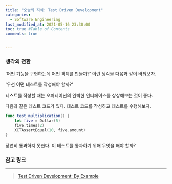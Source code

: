 ```yaml
---
title: "오늘의 지식: Test Driven Development"
categories: 
  - Software Engineering
last_modified_at: 2021-05-16 23:30:00
toc: true #Table of Contents
comments: true


---
```


### 생각의 전환

'어떤 기능을 구현하는데 어떤 객체를 만들까?' 이런 생각을 다음과 같이 바꿔보자.

'우선 어떤 테스트를 작성해야 할까?'

테스트를 작성할 때는 오퍼레이션의 완벽한 인터페이스를 상상해보는 것이 좋다.

다음과 같은 테스트 코드가 있다. 테스트 코드를 작성하고 테스트를 수행해보자.

```swift
func test_multiplication() {
    let five = Dollar(5)
    five.times(2)
    XCTAssertEqual(10, five.amount)
}
```

당연히 통과하지 못한다. 이 테스트를 통과하기 위해 무엇을 해야 할까?

### 참고 링크

---

> [Test Driven Development: By Example](https://www.amazon.com/Test-Driven-Development-Kent-Beck/dp/0321146530)